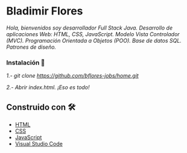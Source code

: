 # Bladimir Flores

_Hola, bienvenidos soy desarrollador Full Stack Java.
Desarrollo de aplicaciones Web: HTML, CSS, JavaScript.
Modelo Vista Controlador (MVC).
Programación Orientada a Objetos (POO).
Base de datos SQL.
Patrones de diseño._

### Instalación 🔧

_1.- git clone https://github.com/bflores-jobs/home.git_

_2.- Abrir index.html. ¡Eso es todo!_


## Construido con 🛠️

* [HTML](https://developer.mozilla.org/en-US/docs/Web/HTML)
* [CSS](https://developer.mozilla.org/en-US/docs/Web/CSS)
* [JavaScript](https://developer.mozilla.org/es/docs/Web/JavaScript)
* [Visual Studio Code](https://code.visualstudio.com/)
